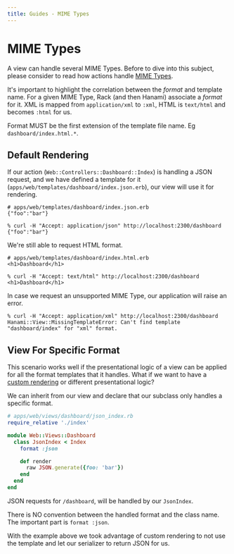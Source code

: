 ```yaml
---
title: Guides - MIME Types
---
```


# MIME Types

A view can handle several MIME Types. Before to dive into this subject, please consider to read how actions handle [MIME Types](/guides/actions/mime-types).

It's important to highlight the correlation between the _format_ and template name.
For a given MIME Type, Rack (and then Hanami) associate a _format_ for it.
XML is mapped from `application/xml` to `:xml`, HTML is `text/html` and becomes `:html` for us.

<p class="convention">
Format MUST be the first extension of the template file name. Eg <code>dashboard/index.html.*</code>.
</p>

## Default Rendering

If our action (`Web::Controllers::Dashboard::Index`) is handling a JSON request, and we have defined a template for it (`apps/web/templates/dashboard/index.json.erb`), our view will use it for rendering.

```erb
# apps/web/templates/dashboard/index.json.erb
{"foo":"bar"}
```

```shell
% curl -H "Accept: application/json" http://localhost:2300/dashboard
{"foo":"bar"}
```

We're still able to request HTML format.

```erb
# apps/web/templates/dashboard/index.html.erb
<h1>Dashboard</h1>
```

```shell
% curl -H "Accept: text/html" http://localhost:2300/dashboard
<h1>Dashboard</h1>
```

In case we request an unsupported MIME Type, our application will raise an error.

```shell
% curl -H "Accept: application/xml" http://localhost:2300/dashboard
Hanami::View::MissingTemplateError: Can't find template "dashboard/index" for "xml" format.
```

## View For Specific Format

This scenario works well if the presentational logic of a view can be applied for all the format templates that it handles.
What if we want to have a [custom rendering](/guides/views/basic-usage) or different presentational logic?

We can inherit from our view and declare that our subclass only handles a specific format.

```ruby
# apps/web/views/dashboard/json_index.rb
require_relative './index'

module Web::Views::Dashboard
  class JsonIndex < Index
    format :json

    def render
      raw JSON.generate({foo: 'bar'})
    end
  end
end
```

JSON requests for `/dashboard`, will be handled by our `JsonIndex`.

<p class="notice">
There is NO convention between the handled format and the class name. The important part is <code>format :json</code>.
</p>

With the example above we took advantage of custom rendering to not use the template and let our serializer to return JSON for us.
